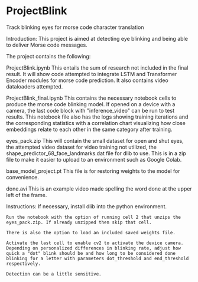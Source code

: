 # ProjectBlink
Track blinking eyes for morse code character translation

Introduction:
This project is aimed at detecting eye blinking and being able to deliver Morse code messages. 

The project contains the following:

ProjectBlink.ipynb
	This entails the sum of research not included in the final result. It will show code attempted to integrate LSTM and Transformer Encoder modules for morse code prediction. It also contains video dataloaders attempted.

ProjectBlink_final.ipynb
	This contains the necessary notebook cells to produce the morse code blinking model.
	If opened on a device with a camera, the last code block with "inference_video" can be run to test results.
	This notebook file also has the logs showing training iterations and the corresponding statistics with a correlation chart visualizing how close embeddings relate to each other in the same category after training.

eyes_pack.zip
	This will contain the small dataset for open and shut eyes, the attempted video dataset for video training not utilized, the shape_predictor_68_face_landmarks.dat file for dlib to use. This is in a zip file to make it easier to upload to an environment such as Google Colab.
	
base_model_project.pt
	This file is for restoring weights to the model for convenience.

done.avi
	This is an example video made spelling the word done at the upper left of the frame.

Instructions:
	If necessary, install dlib into the python environment. 
	
	Run the notebook with the option of running cell 2 that unzips the eyes_pack.zip. If already unzipped then skip that cell.
	
	There is also the option to load an included saved weights file.
	
	Activate the last cell to enable cv2 to activate the device camera. Depending on personalized differences in blinking rate, adjust how quick a "dot" blink should be and how long to be considered done blinking for a letter with parameters dot_threshold and end_threshold respectively.
	
	Detection can be a little sensitive.